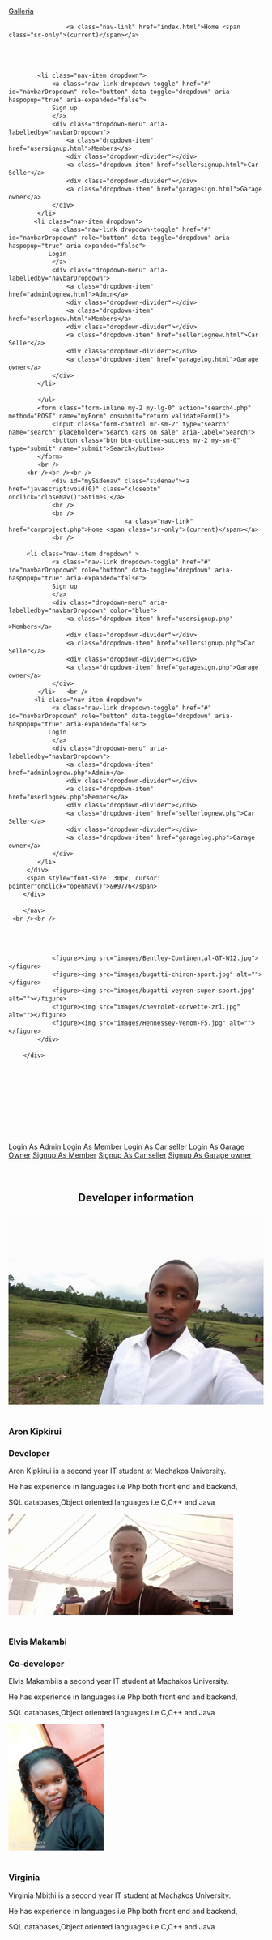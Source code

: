 <!DOCTYPE html>
<html lang="en">
<head>
    <meta charset="UTF-8">
    <meta name="viewport" content="width=device-width, initial-scale=1.0">
    <meta http-equiv="X-UA-Compatible" content="ie=edge">
    <link rel="stylesheet" href="css/bootstrap.min.css">
    <link rel="stylesheet" href="css/bootstrap-grid.min.css">
    <link rel="stylesheet" href="css/slide.css">
    <title>Galleria</title>
<script>
function validateForm()
{
	var search = document.forms["myForm"]["search"].value;
	if(search == null || search == ""){
		alert("search must be filled out!");
return false;}

}

</script>
</head>
<body>
    <div class="container">
        <nav class="navbar nav-tabs navbar-expand-lg bg-dark text-light">
            <a class="navbar-brand" href="index.html">Galleria</a>
           <!-- <button class="navbar-toggler" type="button" data-toggle="collapse" data-target="#navbarSupportedContent" aria-controls="navbarSupportedContent" aria-expanded="false" aria-label="Toggle navigation">
            </button>
			                <span class="navbar-toggler-icon"></span>-->


          
                    <a class="nav-link" href="index.html">Home <span class="sr-only">(current)</span></a>
               
	
				
				
            <li class="nav-item dropdown">
                <a class="nav-link dropdown-toggle" href="#" id="navbarDropdown" role="button" data-toggle="dropdown" aria-haspopup="true" aria-expanded="false">
                Sign up
                </a>
                <div class="dropdown-menu" aria-labelledby="navbarDropdown">
                    <a class="dropdown-item" href="usersignup.html">Members</a>
                    <div class="dropdown-divider"></div>
                    <a class="dropdown-item" href="sellersignup.html">Car Seller</a>
                    <div class="dropdown-divider"></div>
                    <a class="dropdown-item" href="garagesign.html">Garage owner</a>
                </div>
            </li>
           <li class="nav-item dropdown">
                <a class="nav-link dropdown-toggle" href="#" id="navbarDropdown" role="button" data-toggle="dropdown" aria-haspopup="true" aria-expanded="false">
               Login
                </a>
                <div class="dropdown-menu" aria-labelledby="navbarDropdown">
                    <a class="dropdown-item" href="adminlognew.html">Admin</a>
					<div class="dropdown-divider"></div>
                    <a class="dropdown-item" href="userlognew.html">Members</a>
                    <div class="dropdown-divider"></div>
                    <a class="dropdown-item" href="sellerlognew.html">Car Seller</a>
                    <div class="dropdown-divider"></div>
                    <a class="dropdown-item" href="garagelog.html">Garage owner</a>
                </div>
            </li>
            
            </ul>
            <form class="form-inline my-2 my-lg-0" action="search4.php" method="POST" name="myForm" onsubmit="return validateForm()">
                <input class="form-control mr-sm-2" type="search" name="search" placeholder="Search cars on sale" aria-label="Search">
                <button class="btn btn-outline-success my-2 my-sm-0" type="submit" name="submit">Search</button>
            </form>
			<br />
		 <br /><br /><br />
				<div id="mySidenav" class="sidenav"><a href="javascript:void(0)" class="closebtn" onclick="closeNav()">&times;</a>
				<br />
				<br />
				                    <a class="nav-link" href="carproject.php">Home <span class="sr-only">(current)</span></a>
				<br />

		 <li class="nav-item dropdown" >
                <a class="nav-link dropdown-toggle" href="#" id="navbarDropdown" role="button" data-toggle="dropdown" aria-haspopup="true" aria-expanded="false">
                Sign up
                </a>
                <div class="dropdown-menu" aria-labelledby="navbarDropdown" color="blue">
                    <a class="dropdown-item" href="usersignup.php" >Members</a>
                    <div class="dropdown-divider"></div>
                    <a class="dropdown-item" href="sellersignup.php">Car Seller</a>
                    <div class="dropdown-divider"></div>
                    <a class="dropdown-item" href="garagesign.php">Garage owner</a>
                </div>
            </li>	<br />
           <li class="nav-item dropdown">
                <a class="nav-link dropdown-toggle" href="#" id="navbarDropdown" role="button" data-toggle="dropdown" aria-haspopup="true" aria-expanded="false">
               Login
                </a>
                <div class="dropdown-menu" aria-labelledby="navbarDropdown">
                    <a class="dropdown-item" href="adminlognew.php">Admin</a>
					<div class="dropdown-divider"></div>
                    <a class="dropdown-item" href="userlognew.php">Members</a>
                    <div class="dropdown-divider"></div>
                    <a class="dropdown-item" href="sellerlognew.php">Car Seller</a>
                    <div class="dropdown-divider"></div>
                    <a class="dropdown-item" href="garagelog.php">Garage owner</a>
                </div>
            </li>
		 </div>
		 <span style="font-size: 30px; cursor: pointer"onclick="openNav()">&#9776</span>
        </div>
	
        </nav>
     <br /><br />
<br />
<br />
        <div class="gallery">
            <div id="carousel">
			
                <figure><img src="images/Bentley-Continental-GT-W12.jpg"></figure>
                <figure><img src="images/bugatti-chiron-sport.jpg" alt=""></figure>
                <figure><img src="images/bugatti-veyron-super-sport.jpg" alt=""></figure>
                <figure><img src="images/chevrolet-corvette-zr1.jpg" alt=""></figure>
                <figure><img src="images/Hennessey-Venom-F5.jpg" alt=""></figure>
            </div>
			
        </div>

<br /><br />
<br />
<br />
<br /><br />
<br />
<br />
<div class="gallery-linkss">
<div class="gallery-containerr">

<a href="adminlognew.html" class="">
Login As Admin</a>
<a href="userlognew.php" class="">
Login As Member</a>
<a href="sellerlognew.php" class="">
Login As Car seller</a>
<a href="garagelog.php" class="">
Login As Garage Owner</a>
<a  href="usersignup.php" class="">
Signup As Member</a>
<a  href="sellersignup.php" class="">
Signup As Car seller</a>
<a  href="garagesign.php" class="">
Signup As Garage owner</a>


</div>

</div><br /><br />
<div align="center">
<h2>Developer information</h2></div>
<div class="forum">

<div class="city">
<img src="Aron.jpg"><br /><br />
  <h3>Aron Kipkirui</h3>
  <h3>Developer</h3>
  <p> Aron Kipkirui is a second year IT student at Machakos University.</p>
  <p>He has experience in languages i.e Php both front end and backend,</p>
  <p>SQL databases,Object oriented languages i.e C,C++ and Java</p>
  
</div>
<div class="city">
<img src="elvo.jpg" height=200><br /><br />
  <h3>Elvis Makambi</h3>
  <h3>Co-developer</h3>
  <p> Elvis Makambiis a second year IT student at Machakos University.</p>
  <p>He has experience in languages i.e Php both front end and backend,</p>
  <p>SQL databases,Object oriented languages i.e C,C++ and Java</p>
  </div>
<div class="city">
<img src="virginia.jpg" height=250><br /><br />
  <h3>Virginia </h3>
  <p> Virginia Mbithi is a second year IT student at Machakos University.</p>
  <p>He has experience in languages i.e Php both front end and backend,</p>
  <p>SQL databases,Object oriented languages i.e C,C++ and Java</p>
  </div>
</div>
    </div>
	<script>
	function openNav(){
		document.getElementById("mySidenav").style.width = "250px";
	}
	function closeNav(){
		document.getElementById("mySidenav").style.width = "0";
	}
	</script>
<script src="js/jquery.min.js"></script>
<script src="js/bootstrap.min.js"></script>

</body>
</html>
